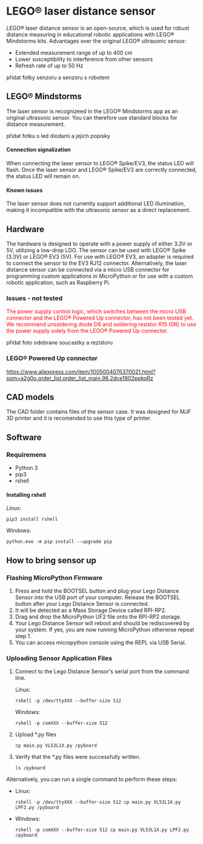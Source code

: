 # LEGO® laser distance sensor
LEGO® laser distance sensor is an open-source, which is used for robust distance measuring in educational robotic applications with LEGO® Mindstorms kits.
Advantages over the original LEGO® ultrasonic sensor:

 - Extended measurement range of up to 400 cm
 - Lower susceptibility to interference from other sensors
 - Refresh rate of up to 50 Hz

přidat fotky senzoru a senzoru s robotem

## LEGO® Mindstorms
The laser sensor is recognizeed in the LEGO® Mindstorms app as an original ultrasonic sensor. You can therefore use standard blocks for distance measurement.

přidat fotku s led diodami a jejich popisky

#### Connection signalization
When connecting the laser sensor to LEGO® Spike/EV3, the status LED will flash. Once the laser sensor and LEGO® Spike/EV3 are correctly connected, the status LED will remain on.

#### Known issues
The laser sensor does not currently support additional LED illumination, making it incompatible with the ultrasonic sensor as a direct replacement.

## Hardware
The hardware is designed to operate with a power supply of either 3.3V or 5V, utilizing a low-drop LDO. The sensor can be used with LEGO® Spike (3.3V) or LEGO® EV3 (5V). For use with LEGO® EV3, an adapter is required to connect the sensor to the EV3 RJ12 connector. Alternatively, the laser distance sensor can be connected via a micro USB connector for programming custom applications in MicroPython or for use with a custom robotic application, such as Raspberry Pi.

### Issues - not tested
<span style="color:red">
The power supply control logic, which switches between the micro USB connector and the LEGO® Powered Up connector, has not been tested yet. We recommend unsoldering diode D6 and soldering resistor R15 (0R) to use the power supply solely from the LEGO® Powered Up connector.
</span>

přidat foto odebrane soucastky a rezistoru

### LEGO® Powered Up connector
https://www.aliexpress.com/item/1005004076370021.html?spm=a2g0o.order_list.order_list_main.98.2dce1802ppkqRz

## CAD models
The CAD folder contains files of the sensor case. It was designed for MJF 3D printer and it is recomended to use this type of printer.

## Software
### Requiremens

- Python 3
- pip3
- rshell

#### Installing rshell
Linux:

```
pip3 install rshell
```

Windows:

```
python.exe -m pip install --upgrade pip
```

## How to bring sensor up

### Flashing MicroPython Firmware
1. Press and hold the BOOTSEL button and plug your Lego Distance Sensor into the USB port of your computer. Release the BOOTSEL button after your Lego Distance Sensor is connected.
2. It will be detected as a Mass Storage Device called RPI-RP2.
3. Drag and drop the MicroPython UF2 file onto the RPI-RP2 storage.
4. Your Lego Distance Sensor will reboot and should be rediscovered by your system. If yes, you are now running MicroPython otherwise repeat step 1.
5. You can access micropython console using the REPL via USB Serial.

### Uploading Sensor Application Files
1. Connect to the Lego Distance Sensor's serial port from the command line.

   Linux:

   ```
   rshell -p /dev/ttyXXX --buffer-size 512
   ```

   Windows:

   ```
   rshell -p comXXX --buffer-size 512
   ```

2. Upload \*.py files

    ```
    cp main.py VL53L1X.py /pyboard
    ```

3. Verify that the \*.py files were successfully written.

    ```
    ls /pyboard
    ```

Alternatively, you can run a single command to perform these steps:

- Linux:

  ```
  rshell -p /dev/ttyXXX --buffer-size 512 cp main.py VL53L1X.py LPF2.py /pyboard
  ```

- Windows:

  ```
  rshell -p comXXX --buffer-size 512 cp main.py VL53L1X.py LPF2.py /pyboard
  ```
